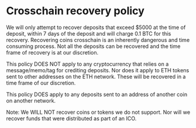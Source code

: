 # Crosschain recovery policy

We will only attempt to recover deposits that exceed $5000 at the time of deposit, within 7 days of the deposit and will charge 0.1 BTC for this recovery. Recovering coins crosschain is an inherently dangerous and time consuming process. Not all the deposits can be recovered and the time frame of recovery is at our discretion.

This policy DOES NOT apply to any cryptocurrency that relies on a message/memo/tag for crediting deposits. Nor does it apply to ETH tokens sent to other addresses on the ETH network. These will be recovered in a time frame of our discretion.

This policy DOES apply to any deposits sent to an address of another coin on another network.

Note: We WILL NOT recover coins or tokens we do not support. Nor will we recover funds that were distributed as part of an ICO.

